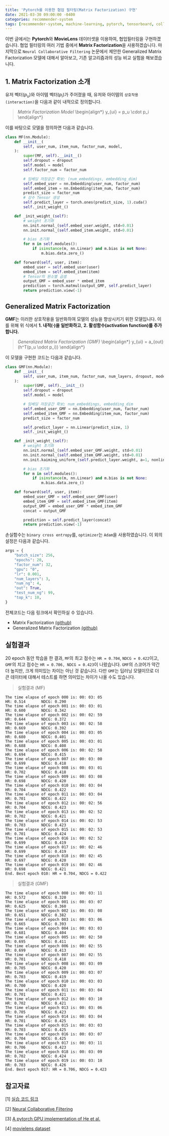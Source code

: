 ```yaml
---
title: 'Pytorch를 이용한 협업 필터링(Matrix Factorization) 구현'
date: 2021-03-30 09:00:00 -0400
categories: recommender-system
tags: [recommender-system, machine-learning, pytorch, tensorboard, collaborative-filtering, mlp, neural-network, matrix-factorization]
---
```


이번 글에서는 **Pytorch**와 **MovieLens** 데이터셋을 이용하여, 협업필터링을 구현하겠습니다. 협업 필터링의 여러 기법 중에서 **Matrix Factorization**을 사용하겠습니다. 마지막으로 `Neural Collaborative Filtering` 논문에서 제안한 Generalized Matrix Factorization 모델에 대해서 알아보고, 기존 알고리즘과의 성능 비교 실험을 해보겠습니다.

## 1. Matrix Factorization 소개

유저 벡터($p_u$)와 아이템 벡터($p_i$)가 주어졌을 때, 유저와 아이템의 `상호작용(interaction)`을 다음과 같이 내적으로 정의합니다.

> *Matrix Factorization Model* 
\begin{align\*}
y_{ui} = p_u \cdot p_i
\end{align\*}
> 


이를 바탕으로 모델을 정의하면 다음과 같습니다.

```python
class MF(nn.Module):
    def __init__(
        self, user_num, item_num, factor_num, model,
    ):
        super(MF, self).__init__()
        self.dropout = dropout
        self.model = model
        self.factor_num = factor_num

        # 임베딩 저장공간 확보; (num_embeddings, embedding_dim)
        self.embed_user = nn.Embedding(user_num, factor_num)
        self.embed_item = nn.Embedding(item_num, factor_num)
        predict_size = factor_num
        # 상수 Tensor 생성
        self.predict_layer = torch.ones(predict_size, 1).cuda()
        self._init_weight_()

    def _init_weight_(self):
        # weight 초기화
        nn.init.normal_(self.embed_user.weight, std=0.01)
        nn.init.normal_(self.embed_item.weight, std=0.01)

        # bias 초기화
        for m in self.modules():
            if isinstance(m, nn.Linear) and m.bias is not None:
                m.bias.data.zero_()

    def forward(self, user, item):
        embed_user = self.embed_user(user)
        embed_item = self.embed_item(item)
        # Tensor의 원소별 곱셈
        output_GMF = embed_user * embed_item
        prediction = torch.matmul(output_GMF, self.predict_layer)
        return prediction.view(-1)
```

## Generalized Matrix Factorization

**GMF**는 이러한 상호작용을 일반화하여 모델의 성능을 향상시키기 위한 모델입니다. 이를 위해 위 식에서 **1. 내적($\cdot$)을 일반화하고**, **2. 활성함수(activation function)를 추가합니다.** 

> *Generalized Matrix Factorization (GMF)*
\begin{align\*}
y_{ui} = a_{out}(h^T(p_u \odot p_i))
\end{align\*}
> 


이 모델을 구현한 코드는 다음과 같습니다.

```python
class GMF(nn.Module):
    def __init__(
        self, user_num, item_num, factor_num, num_layers, dropout, model,
    ):
        super(GMF, self).__init__()
        self.dropout = dropout
        self.model = model

        # 임베딩 저장공간 확보; num_embeddings, embedding_dim
        self.embed_user_GMF = nn.Embedding(user_num, factor_num)
        self.embed_item_GMF = nn.Embedding(item_num, factor_num)
        predict_size = factor_num

        self.predict_layer = nn.Linear(predict_size, 1)
        self._init_weight_()

    def _init_weight_(self):
        # weight 초기화
        nn.init.normal_(self.embed_user_GMF.weight, std=0.01)
        nn.init.normal_(self.embed_item_GMF.weight, std=0.01)
        nn.init.kaiming_uniform_(self.predict_layer.weight, a=1, nonlinearity="sigmoid")

        # bias 초기화
        for m in self.modules():
            if isinstance(m, nn.Linear) and m.bias is not None:
                m.bias.data.zero_()

    def forward(self, user, item):
        embed_user_GMF = self.embed_user_GMF(user)
        embed_item_GMF = self.embed_item_GMF(item)
        output_GMF = embed_user_GMF * embed_item_GMF
        concat = output_GMF

        prediction = self.predict_layer(concat)
        return prediction.view(-1)
```

손실함수는 `binary cross entropy`를, `optimizer`는 `Adam`을 사용하였습니다. 
이 외의 설정은 다음과 같습니다.

```python
args = {
    "batch_size": 256,
    "epochs": 20,
    "factor_num": 32,
    "gpu": "0",
    "lr": 0.001,
    "num_layers": 3,
    "num_ng": 4,
    "out": True,
    "test_num_ng": 99,
    "top_k": 10,
}
```

전체코드는 다음 링크에서 확인하실 수 있습니다.

- Matrix Factorization [(github)](https://github.com/doheelab/NCF/blob/master/MF.py)
- Generalized Matrix Factorization [(github)](https://github.com/doheelab/NCF/blob/master/GMF.py)

## 실험결과

20 epoch 동안 학습을 한 결과, `MF`의 최고 점수는 `HR = 0.704`, `NDCG = 0.422`이고, `GMF`의 치고 점수는 `HR = 0.706, NDCG = 0.423`이 나왔습니다. `GMF`의 스코어가 약간 더 높지만, 크게 의미있는 차이는 아닌 것 같습니다. 다만 `GMF`는 딥러닝 모델이므로 더 큰 데이터에 대해서 테스트를 하면 의미있는 차이가 나올 수도 있습니다.

> 실험결과 (MF)
```
The time elapse of epoch 000 is: 00: 03: 05
HR: 0.514       NDCG: 0.290
The time elapse of epoch 001 is: 00: 03: 01
HR: 0.600       NDCG: 0.342
The time elapse of epoch 002 is: 00: 02: 59
HR: 0.644       NDCG: 0.372
The time elapse of epoch 003 is: 00: 02: 58
HR: 0.669       NDCG: 0.392
The time elapse of epoch 004 is: 00: 03: 05
HR: 0.680       NDCG: 0.401
The time elapse of epoch 005 is: 00: 03: 01
HR: 0.688       NDCG: 0.408
The time elapse of epoch 006 is: 00: 02: 58
HR: 0.694       NDCG: 0.415
The time elapse of epoch 007 is: 00: 03: 00
HR: 0.699       NDCG: 0.418
The time elapse of epoch 008 is: 00: 03: 01
HR: 0.702       NDCG: 0.418
The time elapse of epoch 009 is: 00: 03: 08
HR: 0.698       NDCG: 0.420
The time elapse of epoch 010 is: 00: 03: 04
HR: 0.704       NDCG: 0.422
The time elapse of epoch 011 is: 00: 03: 04
HR: 0.701       NDCG: 0.422
The time elapse of epoch 012 is: 00: 02: 56
HR: 0.704       NDCG: 0.423
The time elapse of epoch 013 is: 00: 02: 52
HR: 0.702       NDCG: 0.421
The time elapse of epoch 014 is: 00: 02: 53
HR: 0.703       NDCG: 0.423
The time elapse of epoch 015 is: 00: 02: 53
HR: 0.701       NDCG: 0.424
The time elapse of epoch 016 is: 00: 02: 52
HR: 0.699       NDCG: 0.419
The time elapse of epoch 017 is: 00: 02: 46
HR: 0.699       NDCG: 0.419
The time elapse of epoch 018 is: 00: 02: 45
HR: 0.697       NDCG: 0.420
The time elapse of epoch 019 is: 00: 02: 46
HR: 0.698       NDCG: 0.421
End. Best epoch 010: HR = 0.704, NDCG = 0.422
```

> 실험결과 (GMF)

```
The time elapse of epoch 000 is: 00: 03: 11
HR: 0.572       NDCG: 0.320
The time elapse of epoch 001 is: 00: 03: 07
HR: 0.625       NDCG: 0.360
The time elapse of epoch 002 is: 00: 03: 08
HR: 0.651       NDCG: 0.382
The time elapse of epoch 003 is: 00: 03: 06
HR: 0.665       NDCG: 0.393
The time elapse of epoch 004 is: 00: 03: 03
HR: 0.681       NDCG: 0.404
The time elapse of epoch 005 is: 00: 02: 50
HR: 0.695       NDCG: 0.411
The time elapse of epoch 006 is: 00: 02: 55
HR: 0.699       NDCG: 0.413
The time elapse of epoch 007 is: 00: 02: 55
HR: 0.701       NDCG: 0.418
The time elapse of epoch 008 is: 00: 03: 09
HR: 0.705       NDCG: 0.420
The time elapse of epoch 009 is: 00: 03: 07
HR: 0.703       NDCG: 0.419
The time elapse of epoch 010 is: 00: 03: 03
HR: 0.700       NDCG: 0.420
The time elapse of epoch 011 is: 00: 03: 04
HR: 0.701       NDCG: 0.421
The time elapse of epoch 012 is: 00: 03: 10
HR: 0.702       NDCG: 0.421
The time elapse of epoch 013 is: 00: 03: 06
HR: 0.705       NDCG: 0.423
The time elapse of epoch 014 is: 00: 03: 04
HR: 0.701       NDCG: 0.425
The time elapse of epoch 015 is: 00: 03: 03
HR: 0.703       NDCG: 0.425
The time elapse of epoch 016 is: 00: 03: 07
HR: 0.704       NDCG: 0.425
The time elapse of epoch 017 is: 00: 03: 11
HR: 0.706       NDCG: 0.423
The time elapse of epoch 018 is: 00: 03: 09
HR: 0.702       NDCG: 0.424
The time elapse of epoch 019 is: 00: 03: 10
HR: 0.703       NDCG: 0.426
End. Best epoch 017: HR = 0.706, NDCG = 0.423
```

## 참고자료

[1] [실습 코드 링크](https://github.com/doheelab/NCF)

[2] [Neural Collaborative Filtering](https://arxiv.org/abs/1708.05031)

[3] [A pytorch GPU implementation of He et al.](https://github.com/guoyang9/NCF)

[4] [movielens dataset](https://files.grouplens.org/datasets/movielens/ml-1m-README.txt)

